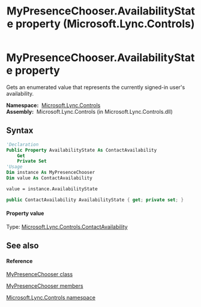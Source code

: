 ﻿---
title: MyPresenceChooser.AvailabilityState property  (Microsoft.Lync.Controls)
TOCTitle: 'AvailabilityState property '
ms:assetid: P:Microsoft.Lync.Controls.MyPresenceChooser.AvailabilityState_DI_3_UC_OCS14MrefLyncWPF
ms:mtpsurl: https://msdn.microsoft.com/en-us/library/microsoft.lync.controls.mypresencechooser.availabilitystate_di_3_uc_ocs14mreflyncwpf(v=office.15)
ms:contentKeyID: 48595415
ms.date: 07/28/2014
mtps_version: v=office.15
f1_keywords:
- Microsoft.Lync.Controls.MyPresenceChooser.AvailabilityState
dev_langs:
- CSharp
- JScript
- VB
- other
---

# MyPresenceChooser.AvailabilityState property

Gets an enumerated value that represents the currently signed-in user's availability.

**Namespace:**  [Microsoft.Lync.Controls](microsoft-lync-controls-namespace_1.md)  
**Assembly:**  Microsoft.Lync.Controls (in Microsoft.Lync.Controls.dll)

## Syntax

``` vb
'Declaration
Public Property AvailabilityState As ContactAvailability
    Get
    Private Set
'Usage
Dim instance As MyPresenceChooser
Dim value As ContactAvailability

value = instance.AvailabilityState
```

``` csharp
public ContactAvailability AvailabilityState { get; private set; }
```

#### Property value

Type: [Microsoft.Lync.Controls.ContactAvailability](contactavailability-enumeration-microsoft-lync-controls_1.md)  

## See also

#### Reference

[MyPresenceChooser class](mypresencechooser-class-microsoft-lync-controls_1.md)

[MyPresenceChooser members](mypresencechooser-members-microsoft-lync-controls_1.md)

[Microsoft.Lync.Controls namespace](microsoft-lync-controls-namespace_1.md)

